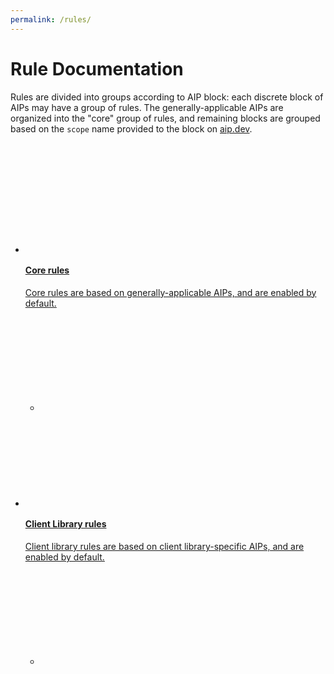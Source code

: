 ```yaml
---
permalink: /rules/
---
```


# Rule Documentation

Rules are divided into groups according to AIP block: each discrete block of
AIPs may have a group of rules. The generally-applicable AIPs are organized
into the "core" group of rules, and remaining blocks are grouped based on the
`scope` name provided to the block on [aip.dev][].

<ul class="glue-tile-set glue-mod-mt-std" style="margin-top: 40px;">
  <li>
    <a class="glue-tile glue-tile--border glue-tile--hoverable"
        aria-label="Image tile" href="rules/core/" tabindex="0">
      <div class="glue-tile__header glue-tile__header--icon">
        <svg role="img" class="glue-tile__icon">
          <use xlink:href="#glue-color-google-logo" x="-76"></use>
        </svg>
      </div>
      <div class="glue-tile__body">
        <h4 class="glue-tile__headline">
          Core rules
        </h4>
        <p class="glue-tile__description">
          Core rules are based on generally-applicable AIPs, and are enabled
          by default.
        </p>
        <ul class="glue-tile__links">
          <li class="glue-tile__link">
            <svg role="img" class="glue-tile__link glue-tile__link--arrow">
              <use xlink:href="#mi-arrow-forward-no-bg"></use>
            </svg>
          </li>
        </ul>
      </div>
    </a>
  </li>
  <li>
    <a class="glue-tile glue-tile--border glue-tile--hoverable"
        aria-label="Image tile" href="rules/client-libraries/" tabindex="0">
      <div class="glue-tile__header glue-tile__header--icon">
        <svg role="img" class="glue-tile__icon">
          <use xlink:href="#glue-color-google-logo" x="-76"></use>
        </svg>
      </div>
      <div class="glue-tile__body">
        <h4 class="glue-tile__headline">
          Client Library rules
        </h4>
        <p class="glue-tile__description">
          Client library rules are based on client library-specific AIPs, and are enabled by default.
        </p>
        <ul class="glue-tile__links">
          <li class="glue-tile__link">
            <svg role="img" class="glue-tile__link glue-tile__link--arrow">
              <use xlink:href="#mi-arrow-forward-no-bg"></use>
            </svg>
          </li>
        </ul>
      </div>
    </a>
  </li>
</ul>

[aip.dev]: https://aip.dev/
